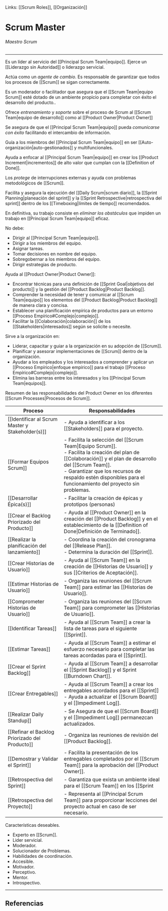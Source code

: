 Links: [[Scrum Roles]], [[Organización]]

# Scrum Master
###### Maestro Scrum
---

Es un líder al servicio del [[Principal Scrum Team|equipo]]. Ejerce un [[Liderazgo sin Autoridad]] o liderazgo servicial.

Actúa como un *agente de cambio*. Es responsable de garantizar que todos los procesos de [[Scrum]] se sigan correctamente. 

Es un moderador o facilitador que asegura que el [[Scrum Team|equipo Scrum]] esté dotado de un ambiente propicio para completar con éxito el desarrollo del producto..

Ofrece *entrenamiento* y *soporte* sobre el proceso de Scrum al [[Scrum Team|equipo de desarrollo]] como al [[Product Owner|Product Owner]]

Se asegura de que el [[Principal Scrum Team|equipo]] pueda *comunicarse con éxito* facilitando el intercambio de información.

Guía a los miembros del [[Principal Scrum Team|equipo]] en ser [[Auto-organización|auto-gestionados]] y multifuncionales.

Ayuda a enfocar al [[Principal Scrum Team|equipo]] en crear los [[Product Increment|incrementos]] de alto valor que cumplan con la [[Definition of Done]].

Los *protege* de interrupciones externas y ayuda con problemas metodológicos de [[Scrum]].

Facilita y asegura la ejecución del [[Daily Scrum|scrum diario]], la [[Sprint Planning|planeación del sprint]] y la [[Sprint Retrospective|retrospectiva del sprint]] dentro de los [[Timeboxing|límites de tiempo]] recomendados.

En definitiva, su trabajo consiste en *eliminar los obstáculos* que impiden un trabajo en [[Principal Scrum Team|equipo]] eficaz.

No debe:
- Dirigir al [[Principal Scrum Team|equipo]].
- Dirigir a los miembros del equipo.
- Asignar tareas.
- Tomar decisiones en nombre del equipo.
- Sobregobernar a los miembros del equipo.
- Dirigir estrategias de producto.

Ayuda al [[Product Owner|Product Owner]]:
- Encontrar técnicas para una definición de [[Sprint Goal|objetivos del producto]] y la gestión del [[Product Backlog|Product Backlog]].
- Comprender la necesidad de tener y comunicar al [[Scrum Team|equipo]] los elementos del [[Product Backlog|Product Backlog]] de manera clara y concisa.
- Establecer una planificación empírica de productos para un entorno [[Proceso Empírico#Complejo|complejo]].
- Facilitar la [[Colaboración|colaboración]] de los [[Stakeholders|interesados]] según se solicite o necesite.

Sirve a la organización en:
- Liderar, capacitar y guiar a la organización en su adopción de [[Scrum]].
- Planificar y asesorar implementaciones de [[Scrum]] dentro de la organización.
- Ayudar a los empleados y los interesados a comprender y aplicar un [[Proceso Empírico|enfoque empírico]] para el trabajo [[Proceso Empírico#Complejo|complejo]].
- Elimina las barreras entre los interesados y los [[Principal Scrum Team|equipos]].

Resumen de las responsabilidades del Product Owner en los diferentes [[Scrum Processes|Procesos de Scrum]].

| Proceso | Responsabilidades |
| --- | --- |
| [[Identificar al Scrum Master y Stakeholder(s)]] | - Ayuda a identificar a los [[Stakeholders]] para el proyecto. |
| [[Formar Equipos Scrum]] | - Facilita la selección del [[Scrum Team\|Equipo Scrum]].<br>- Facilita la creación del plan de [[Colaboración]] y el plan de desarrollo del [[Scrum Team]].<br>- Garantizar que los recursos de respaldo estén disponibles para el funcionamiento del proyecto sin problemas. |
| [[Desarrollar Épica(s)]] | - Facilitar la creación de épicas y prototipos (personas) |
| [[Crear el Backlog Priorizado del Producto]] | - Ayuda al [[Product Owner]] en la creación del [[Product Backlog]] y en el establecimiento de la [[Definition of Done\|Definición de Terminado]]. |
| [[Realizar la planificación del lanzamiento]] | - Coordina la creación del cronograma del [[Release Plan]].<br>- Determina la duración del [[Sprint]]. |
| [[Crear Historias de Usuario]] | - Ayuda al [[Scrum Team]] en la creación de [[Historias de Usuario]] y sus [[Criterios de Aceptación]]. |
| [[Estimar Historias de Usuario]] | - Organiza las reuniones del [[Scrum Team]] para estimar las [[Historias de Usuario]]. |
| [[Comprometer Historias de Usuario]] | - Organiza las reuniones del [[Scrum Team]] para comprometer las [[Historias de Usuario]]. |
| [[Identificar Tareas]] | - Ayuda al [[Scrum Team]] a crear la lista de tareas para el siguiente [[Sprint]]. |
| [[Estimar Tareas]] | - Ayuda al [[Scrum Team]] a estimar el esfuerzo necesario para completar las tareas acordadas para el [[Sprint]]. |
| [[Crear el Sprint Backlog]] | - Ayuda al [[Scrum Team]] a desarrollar el [[Sprint Backlog]] y el Sprint [[Burndown Chart]]. |
| [[Crear Entregables]] | - Ayuda al [[Scrum Team]] a crear los entregables acordados para el [[Sprint]]<br>- Ayuda a actualizar el [[Scrum Board]] y el [[Impediment Log]]. |
| [[Realizar Daily Standup]]|- Se Asegura de que el [[Scrum Board]] y el [[Impediment Log]] permanezcan actualizados. |
| [[Refinar el Backlog Priorizado del Producto]] | - Organiza las reuniones de revisión del [[Product Backlog]].                                                                                                                                                                                                                                               |
| [[Demostrar y Validar el Sprint]] | - Facilita la presentación de los entregables completados por el [[Scrum Team]] para la aprobación del [[Product Owner]].                                                                                        |
| [[Retrospectiva del Sprint]] | - Garantiza que exista un ambiente ideal para  el [[Scrum Team]] en los [[Sprint|Sprint]] sucesivos. |
| [[Retrospectiva del Proyecto]] | - Representa al [[Principal Scrum Team]] para proporcionar lecciones del proyecto actual en caso de ser necesario.                                                                                                                                                                                                                      |

Características deseables.
- Experto en [[Scrum]].
- Lider servicial.
- Moderador.
- Solucionador de Problemas.
- Habilidades de coordinación.
- Accesible.
- Motivador.
- Perceptivo.
- Mentor.
- Introspectivo.

---

## Referencias